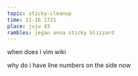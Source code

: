 ```yaml
---
topic: sticky-cleanup
time: 11-16 1721
place: juju 43
rambles: jegan anna sticky blizzard
---
```


when does i vim wiki

why do i have line numbers on the side now



